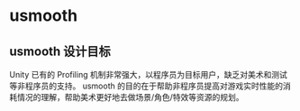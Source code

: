 # usmooth

## usmooth 设计目标

Unity 已有的 Profiling 机制非常强大，以程序员为目标用户，缺乏对美术和测试等非程序员的支持。 usmooth 的目的在于帮助非程序员提高对游戏实时性能的消耗情况的理解，帮助美术更好地去做场景/角色/特效等资源的规划。
